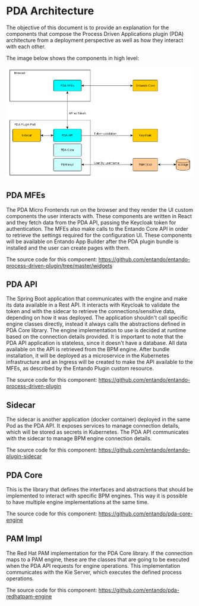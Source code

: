 # PDA Architecture

The objective of this document is to provide an explanation for the components
that compose the Process Driven Applications plugin (PDA) architecture from a
deployment perspective as well as how they interact with each other.

The image below shows the components in high level:

![PDA Architecture](./img/pda-architecture.png)

## PDA MFEs

The PDA Micro Frontends run on the browser and they render the UI custom
components the user interacts with. These components are written in React and
they fetch data from the PDA API, passing the Keycloak token for authentication.
The MFEs also make calls to the Entando Core API in order to retrieve the
settings required for the configuration UI. These components will be available
on Entando App Builder after the PDA plugin bundle is installed and the user
can create pages with them.

The source code for this component:
<https://github.com/entando/entando-process-driven-plugin/tree/master/widgets>

## PDA API

The Spring Boot application that communicates with the engine and make its data
available in a Rest API. It interacts with Keycloak to validate the token and
with the sidecar to retrieve the connections/sensitive data, depending on how it
was deployed. The application shouldn't call specific engine classes directly,
instead it always calls the abstractions defined in PDA Core library. The engine
implementation to use is decided at runtime based on the connection details
provided. It is important to note that the PDA API application is stateless,
since it doesn't have a database. All data available on the API is retrieved
from the BPM engine. After bundle installation, it will be deployed as a
microservice in the Kubernetes infrastructure and an Ingress will be created to
make the API available to the MFEs, as described by the Entando Plugin custom
resource.

The source code for this component:
<https://github.com/entando/entando-process-driven-plugin>

## Sidecar

The sidecar is another application (docker container) deployed in the same Pod
as the PDA API. It exposes services to manage connection details, which will be
stored as secrets in Kubernetes. The PDA API communicates with the sidecar to
manage BPM engine connection details.

The source code for this component:
<https://github.com/entando/entando-plugin-sidecar>

## PDA Core

This is the library that defines the interfaces and abstractions that should be
implemented to interact with specific BPM engines. This way it is possible to
have multiple engine implementations at the same time.

The source code for this component:
<https://github.com/entando/pda-core-engine>

## PAM Impl

The Red Hat PAM implementation for the PDA Core library. If the connection maps
to a PAM engine, these are the classes that are going to be executed when the
PDA API requests for engine operations. This implementation communicates with
the Kie Server, which executes the defined process operations.

The source code for this component:
<https://github.com/entando/pda-redhatpam-engine>

